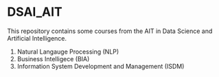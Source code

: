 # DSAI_AIT
This repository contains some courses from the AIT in Data Science and Artificial Intelligence.
1. Natural Langauge Processing (NLP)
2. Business Intelligece (BIA)
3. Information System Development and Management (ISDM)
